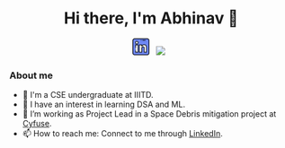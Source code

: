 <div align='center'>
  <p>
  <h1>Hi there, I'm Abhinav 👋</h1>
  </p>
</div>

<div align='center'>
  <p align='center'>
    <a href="https://www.linkedin.com/in/abhinav-ujjawal-99a042259/"><img height="30" src="https://raw.githubusercontent.com/8bithemant/8bithemant/master/linkedin.png?raw=true"></a>&nbsp;&nbsp;
    <a href="https://codeforces.com/profile/ultra_viz"><img height="30" src="https://i.pinimg.com/736x/b4/6e/54/b46e546a3ee4d410f961e81d4a8cae0f.jpg"></a>&nbsp;&nbsp;
    <!--add discord or something-->
  </p>
</div>
<!-- <div> -->
<!--   <h2>About me</h2>   -->

### About me
- 🏫 I'm a CSE undergraduate at IIITD.<br>
- 🌱 I have an interest in learning DSA and ML. <br>
- 🔭 I’m working as Project Lead in a Space Debris mitigation project at <a href="https://cyfuse.iiitd.edu.in/">Cyfuse</a>.<br>
- 📫 How to reach me: Connect to me through <a href="https://www.linkedin.com/in/abhinav-ujjawal-99a042259/">LinkedIn</a>.<br>
<!-- </div> -->
<!--
- ❓ Want to ask me something? Connect to me through <div><a href="https://www.linkedin.com/in/abhinav-ujjawal-99a042259/">LinkedIn</a></div>.
- 👯 I’m looking to collaborate on ...
- 🤔 I’m looking for help with ...
- 💬 Ask me about ...
- 😄 Pronouns: ...
-->
